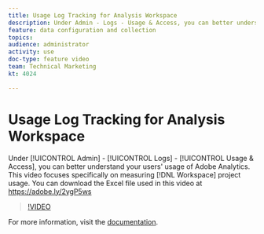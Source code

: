 ```yaml
---
title: Usage Log Tracking for Analysis Workspace
description: Under Admin - Logs - Usage & Access, you can better understand your users' usage of Adobe Analytics. This video focuses specifically on measuring Workspace project usage.
feature: data configuration and collection
topics: 
audience: administrator
activity: use
doc-type: feature video
team: Technical Marketing
kt: 4024

---
```


# Usage Log Tracking for Analysis Workspace

Under [!UICONTROL Admin] - [!UICONTROL Logs] - [!UICONTROL Usage & Access], you can better understand your users' usage of Adobe Analytics. This video focuses specifically on measuring [!DNL Workspace] project usage. You can download the Excel file used in this video at https://adobe.ly/2ygP5ws

>[!VIDEO](https://video.tv.adobe.com/v/29768/?quality=12)

For more information, visit the [documentation](https://docs.adobe.com/help/en/analytics/admin/admin-tools/logs.html).
